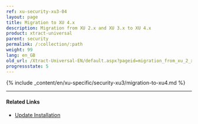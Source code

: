 ```yaml
---
ref: xu-security-xu3-04
layout: page
title: Migration to XU 4.x
description: Migration from XU 2.x and XU 3.x to XU 4.x
product: xtract-universal
parent: security
permalink: /:collection/:path
weight: 99
lang: en_GB
old_url: /Xtract-Universal-EN/default.aspx?pageid=migration_from_xu_2_x_to_xu_3_x
progressstate: 5
---
```

{% include _content/en/xu-specific/security-xu3/migration-to-xu4.md %}
****
#### Related Links
- [Update Installation](../introduction/update)